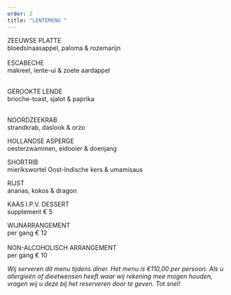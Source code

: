 ```yaml
---
order: 2
title: "LENTEMENU "
---
```

ZEEUWSE PLATTE\
bloedsinaasappel, paloma & rozemarijn\
\
E﻿SCABECHE\
makreel, lente-ui & zoete aardappel

\
GEROOKTE LENDE\
brioche-toast, sjalot & paprika

\
NOORDZEEKRAB\
strandkrab, daslook & orzo

HOLLANDSE ASPERGE\
oesterzwammen, eidooier & doenjang

SHORTRIB \
mierikswortel Oost-Indische kers & umamisaus

RIJST\
ananas, kokos & dragon



KAAS I.P.V. DESSERT\
supplement € 5

WIJNARRANGEMENT \
per gang € 12\
\
NON-ALCOHOLISCH ARRANGEMENT\
per gang € 10

*Wij serveren dit menu tijdens diner. Het menu is €110,00 per persoon. Als u allergieën of dieetwensen heeft waar wij rekening mee mogen houden, vragen wij u deze bij het reserveren door te geven. Tot snel!*